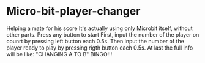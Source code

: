 # Micro-bit-player-changer
Helping a mate for his score
It's actually using only Microbit itself, without other parts.
Press any button to start
First, input the number of the player on counrt by pressing left button each 0.5s.
Then input the number of the player ready to play by pressing rigth button each 0.5s.
At last the full info will be like:
"CHANGING A TO B"
BINGO!!!

